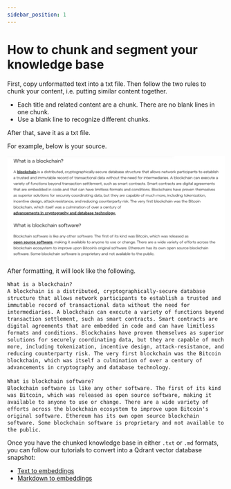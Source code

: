 ```yaml
---
sidebar_position: 1
---
```


# How to chunk and segment your knowledge base

First, copy unformatted text into a txt file. Then follow the two rules to chunk your content, i.e. putting similar content together.

- Each title and related content are a chunk. There are no blank lines in one chunk.
- Use a blank line to recognize different chunks.

After that, save it as a txt file.

For example, below is your source.

![The input knowledge in a text file](web_tool_input.png)

After formatting, it will look like the following.

```
What is a blockchain?
A blockchain is a distributed, cryptographically-secure database structure that allows network participants to establish a trusted and immutable record of transactional data without the need for intermediaries. A blockchain can execute a variety of functions beyond transaction settlement, such as smart contracts. Smart contracts are digital agreements that are embedded in code and can have limitless formats and conditions. Blockchains have proven themselves as superior solutions for securely coordinating data, but they are capable of much more, including tokenization, incentive design, attack-resistance, and reducing counterparty risk. The very first blockchain was the Bitcoin blockchain, which was itself a culmination of over a century of advancements in cryptography and database technology.

What is blockchain software?
Blockchain software is like any other software. The first of its kind was Bitcoin, which was released as open source software, making it available to anyone to use or change. There are a wide variety of efforts across the blockchain ecosystem to improve upon Bitcoin's original software. Ethereum has its own open source blockchain software. Some blockchain software is proprietary and not available to the public.
```

Once you have the chunked knowledge base in either `.txt` or `.md` formats, you can follow our tutorials to convert into a Qdrant vector database snapshot:

- [Text to embeddings](/docs/knowledge-bases/how-to/text.md)
- [Markdown to embeddings](/docs/knowledge-bases/how-to/markdown.md)